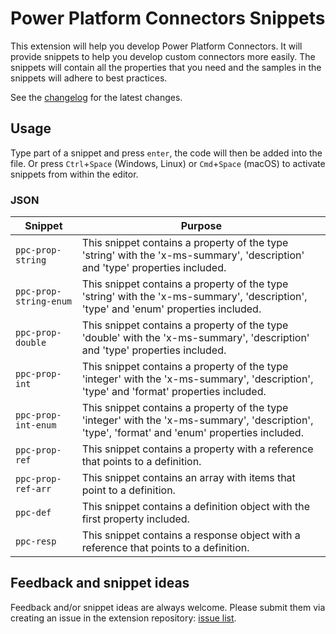 # Power Platform Connectors Snippets

This extension will help you develop Power Platform Connectors. It will provide snippets to help you develop custom connectors more easily. The snippets will contain all the properties that you need and the samples in the snippets will adhere to best practices.

See the [changelog](./CHANGELOG.md) for the latest changes.

## Usage

Type part of a snippet and press `enter`, the code will then be added into the file. Or press `Ctrl`+`Space` (Windows, Linux) or `Cmd`+`Space` (macOS) to activate snippets from within the editor.

### JSON

| Snippet | Purpose |
|---------|---------|
| `ppc-prop-string` | This snippet contains a property of the type 'string' with the 'x-ms-summary', 'description' and 'type' properties included. |
| `ppc-prop-string-enum` | This snippet contains a property of the type 'string' with the 'x-ms-summary', 'description', 'type' and 'enum' properties included. |
| `ppc-prop-double` | This snippet contains a property of the type 'double' with the 'x-ms-summary', 'description' and 'type' properties included. |
| `ppc-prop-int` | This snippet contains a property of the type 'integer' with the 'x-ms-summary', 'description', 'type' and 'format' properties included. |
| `ppc-prop-int-enum` | This snippet contains a property of the type 'integer' with the 'x-ms-summary', 'description', 'type', 'format' and 'enum' properties included. |
| `ppc-prop-ref` | This snippet contains a property with a reference that points to a definition. |
| `ppc-prop-ref-arr` | This snippet contains an array with items that point to a definition. |
| `ppc-def` | This snippet contains a definition object with the first property included. |
| `ppc-resp` | This snippet contains a response object with a reference that points to a definition. |


## Feedback and snippet ideas

Feedback and/or snippet ideas are always welcome. Please submit them via creating an issue in the extension repository: [issue list](https://github.com/Laskewitz/vscode-power-platform-connectors/issues).